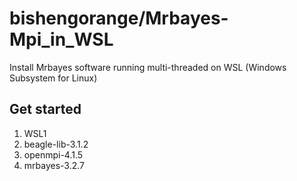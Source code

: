 # bishengorange/Mrbayes-Mpi_in_WSL
Install Mrbayes software running multi-threaded on WSL (Windows Subsystem for Linux)

## Get started
1. WSL1
2. beagle-lib-3.1.2
3. openmpi-4.1.5
4. mrbayes-3.2.7

## 
